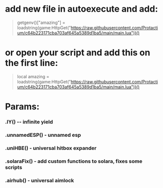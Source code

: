 # add new file in autoexecute and add:
> getgenv()["amazing"] = loadstring(game:HttpGet("https://raw.githubusercontent.com/Protactium/c64b223171cba703af645a5389d1ba5/main/main.lua"))()

# or open your script and add this on the first line:
> local amazing = loadstring(game:HttpGet("https://raw.githubusercontent.com/Protactium/c64b223171cba703af645a5389d1ba5/main/main.lua"))()



# Params:
### .IY() -- infinite yield
### .unnamedESP() - unnamed esp
### .uniHBE() - universal hitbox expander
### .solaraFix() - add custom functions to solara, fixes some scripts
### .airhub() - universal aimlock

